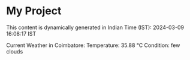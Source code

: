 # My Project

This content is dynamically generated in Indian Time (IST): 2024-03-09 16:08:17 IST


Current Weather in Coimbatore:
Temperature: 35.88 °C
Condition: few clouds
